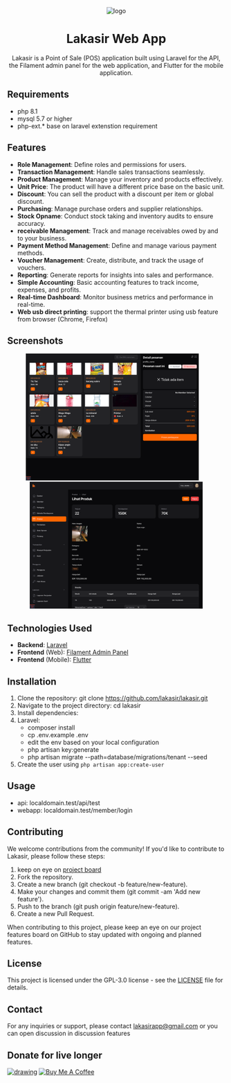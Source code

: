 <div align="center">

  <img src="https://lakasir.com/assets/logo/image.png" alt="logo" width="200" height="auto" />
  <h1>Lakasir Web App</h1>

  <p> Lakasir is a Point of Sale (POS) application built using Laravel for the API, the Filament admin panel for the web application, and Flutter for the mobile application. </p>
  
</div>

## Requirements
* php 8.1
* mysql 5.7 or higher
* php-ext.* base on laravel extenstion requirement


## Features
- **Role Management**: Define roles and permissions for users.
- **Transaction Management**: Handle sales transactions seamlessly.
- **Product Management**: Manage your inventory and products effectively.
- **Unit Price**: The product will have a different price base on the basic unit.
- **Discount**: You can sell the product with a discount per item or global discount.
- **Purchasing**: Manage purchase orders and supplier relationships.
- **Stock Opname**: Conduct stock taking and inventory audits to ensure accuracy.
- **receivable Management**: Track and manage receivables owed by and to your business.
- **Payment Method Management**: Define and manage various payment methods.
- **Voucher Management**: Create, distribute, and track the usage of vouchers.
- **Reporting**: Generate reports for insights into sales and performance.
- **Simple Accounting**: Basic accounting features to track income, expenses, and profits.
- **Real-time Dashboard**: Monitor business metrics and performance in real-time.
- **Web usb direct printing**: support the thermal printer using usb feature from browser (Chrome, Firefox)

## Screenshots

<div style="display:inline-block" align="center">
  <img src="./readme/Screenshot/cashier-menu.png" alt="Product Detail" width="400" />
  &emsp;
  <img src="./readme/Screenshot/product-detail.png" alt="Product Detail" width="400"/>  
</div>
<!-- ![Lakasir Screenshot](./readme/Screenshot/product-detail.png) -->

## Technologies Used
* **Backend**: [Laravel](https://laravel.com)
* **Frontend** (Web): [Filament Admin Panel](https://filamentphp.com)
* **Frontend** (Mobile): [Flutter](https://flutter.github.io)

## Installation
1. Clone the repository: git clone https://github.com/lakasir/lakasir.git
2. Navigate to the project directory: cd lakasir
3. Install dependencies:
4. Laravel:
   * composer install
   * cp .env.example .env
   * edit the env based on your local configuration
   * php artisan key:generate
   * php artisan migrate --path=database/migrations/tenant --seed
5. Create the user using `php artisan app:create-user`

## Usage
* api: localdomain.test/api/test
* webapp: localdomain.test/member/login

## Contributing

We welcome contributions from the community! If you'd like to contribute to Lakasir, please follow these steps:

1. keep on eye on [project board](https://github.com/orgs/lakasir/projects/2/views/1)
2. Fork the repository.
3. Create a new branch (git checkout -b feature/new-feature). 
4. Make your changes and commit them (git commit -am 'Add new feature').
5. Push to the branch (git push origin feature/new-feature).
6. Create a new Pull Request.
   
When contributing to this project, please keep an eye on our project features board on GitHub to stay updated with ongoing and planned features.

## License
This project is licensed under the GPL-3.0 license - see the [LICENSE](https://github.com/lakasir/lakasir?tab=GPL-3.0-1-ov-file) file for details.

## Contact
For any inquiries or support, please contact lakasirapp@gmail.com or you can open discussion in discussion features

## Donate for live longer

[<img src="https://trakteer.id/images/v2/trakteer-logo.png" alt="drawing" width="100"/>](https://trakteer.id/sheenazien8/tip?quantity=1)
<a href="https://www.buymeacoffee.com/sheenazien8" target="_blank"><img src="https://cdn.buymeacoffee.com/buttons/v2/default-green.png" alt="Buy Me A Coffee" style="height: 20px !important;width: 100px !important;" ></a>
